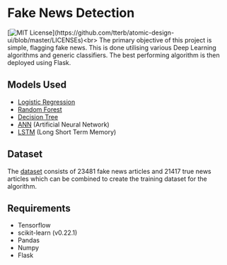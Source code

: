 
# Fake News Detection
[![MIT License](https://img.shields.io/apm/l/atomic-design-ui.svg?)](https://github.com/tterb/atomic-design-ui/blob/master/LICENSEs)<br>
The primary objective of this project is simple, flagging fake news. This is done utilising various Deep Learning algorithms and generic classifiers. The best performing algorithm is then deployed using Flask.


## Models Used

- [Logistic Regression](https://towardsdatascience.com/logistic-regression-detailed-overview-46c4da4303bc)
- [Random Forest](https://towardsdatascience.com/understanding-random-forest-58381e0602d2)
- [Decision Tree](https://towardsdatascience.com/decision-trees-in-machine-learning-641b9c4e8052)
- [ANN](https://www.datasciencecentral.com/profiles/blogs/artificial-neural-network-ann-in-machine-learning) (Artificial Neural Network)
- [LSTM](https://towardsdatascience.com/illustrated-guide-to-lstms-and-gru-s-a-step-by-step-explanation-44e9eb85bf21) (Long Short Term Memory)
## Dataset

The [dataset](https://github.com/shinjondas/fake-news-detection/tree/main/data) consists of   23481 fake news articles and 21417 true news articles which can be combined to create the training dataset for the algorithm. 
## Requirements
- Tensorflow
- scikit-learn (v0.22.1)
- Pandas
- Numpy
- Flask
